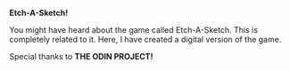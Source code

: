 **Etch-A-Sketch!**

You might have heard about the game called Etch-A-Sketch. This is completely related to it. Here, I have created a digital version of the game.

Special thanks to **THE ODIN PROJECT!**
